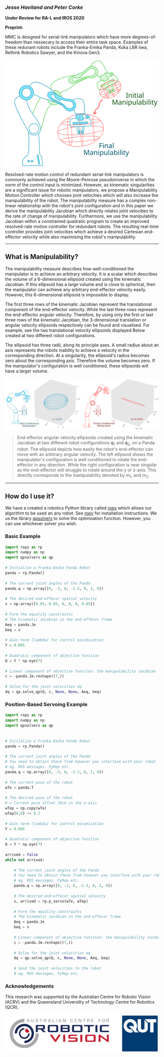 ### _Jesse Haviland and Peter Corke_

**Under Review for RA-L and IROS 2020**

**Preprint:**

MMC is designed for serial-link manipulators which have more degrees-of-freedom than nessecary to access their entire task space. Examples of these redunant robots include the Franka-Emika Panda, Kuka LBR iiwa, Rethink Robotics Sawyer, and the Kinova Gen3.

![Cover Image](/images/cover_lite.svg)

Resolved-rate motion control of redundant serial-link manipulators is commonly achieved using the Moore-Penrose pseudoinverse in which the norm of the control input is minimized. However, as kinematic singularities are a significant issue for robotic manipulators, we propose a Manipulability Motion Controller which chooses joint velocities which will also increase the manipulability of the robot. The manipulability measure has a complex non-linear relationship with the robot's joint configuration and in this paper we derive the manipulability Jacobian which directly relates joint velocities to the rate of change of  manipulability. Furthermore, we use the manipulability Jacobian within a constrained quadratic program to create an improved resolved-rate motion controller for redundant robots. The resulting real-time controller provides joint velocities which achieve a desired Cartesian end-effector velocity while also maximising the robot's manipulability.

* * *

## What is Manipulability?

The manipulability measure describes how well-conditioned the manipulator is to achieve an arbitrary velocity. It is a scalar which describes the volume of a 6-dimensional ellipsoid created using the kinematic Jacobian. If this ellipsoid has a large volume and is close to spherical, then the manipulator can achieve any arbitrary end-effector velocity easily. However, this 6-dimensional ellipsoid is impossible to display.

The first three rows of the kinematic Jacobian represent the translational component of the end-effector velocity. While the last three rows represent the end-effector angular velocity. Therefore, by using only the first or last three rows of the kinematic Jacobian, the 3-dimensional translation or angular velocity ellipsoids respectively can be found and visualised. For example, see the two translational velocity ellipsoids displayed Below created at two different robot configurations.

The ellipsoid has three radii, along its principle axes. A small radius about an axis represents the robots inability to achieve a velocity in the corresponding direction. At a singularity, the ellipsoid's radius becomes zero about the corresponding axis. Therefore the volume becomes zero. If the manipulator's configuration is well conditioned, these ellipsoids will have a larger volume.

![Manipulability](/images/wide_lite.svg)
> End-effector angular velocity ellipsoids created using the kinematic Jacobian at two different robot configurations **q**<sub>1</sub> and **q**<sub>2</sub>, on a Panda robot. The ellipsoid depicts how easily the robot's end-effector can move with an arbitrary  angular velocity. The left ellipsoid shows the manipulator's configuration is well conditioned to rotate the end-effector in any direction. While the right configuration is near singular as the end-effector will struggle to rotate around the y or z-axis. This directly corresponds to the manipulability denoted by _m_<sub>1</sub>, and _m_<sub>2</sub>.

* * *

## How do I use it?

We have a created a robotics Python library called [ropy](https://github.com/jhavl/ropy) which allows our algorithm to be used an any robot. See [ropy](https://github.com/jhavl/ropy) for installation instructions. We us the library [qpsolvers](https://pypi.org/project/qpsolvers/) to solve the optimisation function. However, you can use whichever solver you wish.

### Basic Example
```python
import ropy as rp
import numpy as np
import qpsolvers as qp

# Initialise a Franka-Emika Panda Robot
panda = rp.Panda()

# The current joint angles of the Panda
panda.q = np.array([0, -3, 0, -2.3, 0, 2, 0])

# The desired end-effecor spatial velocity
v = np.array([0.05, 0.05, 0, 0, 0, 0.05])

# Form the equality constraints
# The kinematic Jacobian in the end-effecor frame
Aeq = panda.Je
beq = v

# Gain term (lambda) for control minimisation
Y = 0.005

# Quadratic component of objective function
Q = Y * np.eye(7)

# Linear component of objective function: the manipulability Jacobian
c = -panda.Jm.reshape((7,))

# Solve for the joint velocities dq
dq = qp.solve_qp(Q, c, None, None, Aeq, beq)
```

### Position-Based Servoing Example
```python
import ropy as rp
import numpy as np
import qpsolvers as qp


# Initialise a Franka-Emika Panda Robot
panda = rp.Panda()

# The current joint angles of the Panda
# You need to obtain these from however you interfave with your robot
# eg. ROS messages, PyRep etc.
panda.q = np.array([0, -3, 0, -2.3, 0, 2, 0])

# The current pose of the robot
wTe = panda.T

# The desired pose of the robot
# = Current pose offset 20cm in the x-axis
wTep = np.copy(wTe)
wTep[0,0] += 0.2

# Gain term (lambda) for control minimisation
Y = 0.005

# Quadratic component of objective function
Q = Y * np.eye(7)

arrived = False
while not arrived:

    # The current joint angles of the Panda
    # You need to obtain these from however you interfave with your robot
    # eg. ROS messages, PyRep etc.
    panda.q = np.array([0, -3, 0, -2.3, 0, 2, 0])

    # The desired end-effecor spatial velocity
    v, arrived = rp.p_servo(wTe, wTep)

    # Form the equality constraints
    # The kinematic Jacobian in the end-effecor frame
    Aeq = panda.Je
    beq = v

    # Linear component of objective function: the manipulability Jacobian
    c = -panda.Jm.reshape((7,))

    # Solve for the joint velocities dq
    dq = qp.solve_qp(Q, c, None, None, Aeq, beq)

    # Send the joint velocities to the robot
    # eg. ROS messages, PyRep etc.
```

### Acknowledgements

This research was supported by the Australian Centre for Robotic Vision (ACRV) and the Queensland Universilty of Technology Centre for Robotics (QCR).

![thanks](/images/acrvqut.png)

